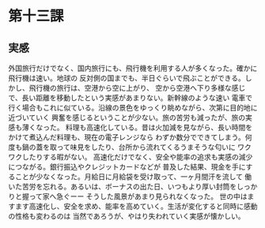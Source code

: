 # 第十三課
## 実感
外国旅行だけでなく、国内旅行にも、飛行機を利用する人が多くなった。確かに飛行機は速い。地球の
反対側の国までも、半日ぐらいで飛ぶことができる。しかし、飛行機の旅行は、空港から空に上がり、
空から空港へ下り多様な感じで、長い距離を移動したという実感があまりない。新幹線のような速い
電車で行く場合もこれに似ている。沿線の景色をゆっくり眺めながら、次第に目的地に近づいていく
興奮を感じるということが少ない。旅の苦労も減ったが、旅の実感も薄くなった。
料理も高速化している。昔は火加減を見ながら、長い時間をかけて煮込んだ料理も、現在の電子レンジなら
わずか数分でできてしまう。何度も鍋の蓋を取って味見をしたり、台所から流れてくるうまそうな匂いに
ワクワクしたりする暇がない。
高速化だけでなく、安全や能率の追求も実感の減少につながる。銀行振込やクレジットカードなどが
普及した結果、現金を手にすることが少なくなった。月給日に月給袋を受け取って、一ヶ月間汗を流して
働いた苦労を忘れる。あるいは、ボーナスの出た日、いつもより厚い封筒をしっかりと握って家へ急ぐーー
そうした風景があまり見られなくなった。
世の中はますます高速化し、安全を求め、能率を高めていく。生活が変化すると同時に感動の性格も変わるのは
当然であろうが、やはり失われていく実感が懐かしい。